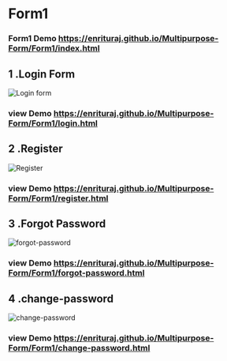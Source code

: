 # Form1
### Form1 Demo https://enrituraj.github.io/Multipurpose-Form/Form1/index.html

## 1 .Login Form
![Login form](https://i.ibb.co/wLNJp6D/01.png)

### view Demo https://enrituraj.github.io/Multipurpose-Form/Form1/login.html

## 2 .Register
![Register](https://i.ibb.co/XFjmc4N/02.png)

### view Demo https://enrituraj.github.io/Multipurpose-Form/Form1/register.html

## 3 .Forgot Password
![forgot-password](https://i.ibb.co/1RTXVmV/03.png)

### view Demo https://enrituraj.github.io/Multipurpose-Form/Form1/forgot-password.html

## 4 .change-password
![change-password](https://i.ibb.co/PZRdZm4/04.png)

### view Demo https://enrituraj.github.io/Multipurpose-Form/Form1/change-password.html
